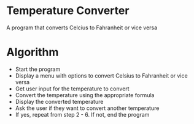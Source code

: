 # Temperature Converter

A program that converts Celcius to Fahranheit or vice versa

# Algorithm
* Start the program
* Display a menu with options to convert Celsius to Fahranheit or vice versa
* Get user input for the temperature to convert
* Convert the temperature using the appropriate formula
* Display the converted temperature
* Ask the user if they want to convert another temperature
* If yes, repeat from step 2 - 6. If not, end the program
